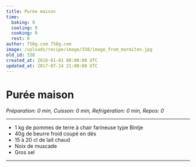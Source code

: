 ```yaml
---
title: Purée maison
time:
  baking: 0
  cooling: 0
  cooking: 0
  rest: 0
author: 750g.com 750g.com
image: /uploads/recipe/image/338/image_from_marmiton.jpg
old_id: 338
created_at: 2016-01-01 00:00:00 UTC
updated_at: 2017-07-14 21:08:08 UTC
---
```


# Purée maison

_Préparation: 0 min, Cuisson: 0 min, Refrigération: 0 min, Repos: 0_

---

- 1 kg de pommes de terre à chair farineuse type Bintje
- 40g de beurre froid coupé en dés
- 15 à 20 cl de lait chaud
- Noix de muscade
- Gros sel

---
